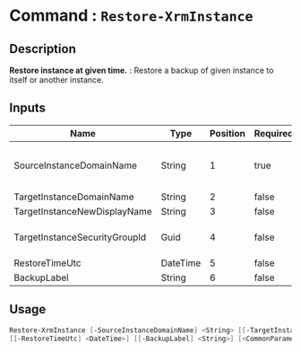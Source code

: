 ﻿# Command : `Restore-XrmInstance` 

## Description

**Restore instance at given time.** : Restore a backup of given instance to itself or another instance.

## Inputs

Name|Type|Position|Required|Default|Description
----|----|--------|--------|-------|-----------
SourceInstanceDomainName|String|1|true||Instance domain name (myinstance => myinstance.crm.dynamics1.com) that you want to restore
TargetInstanceDomainName|String|2|false||
TargetInstanceNewDisplayName|String|3|false||
TargetInstanceSecurityGroupId|Guid|4|false||AAD Security Group ID to define on target instance to restrict users access
RestoreTimeUtc|DateTime|5|false||Date time in UTC of restore point
BackupLabel|String|6|false||Name of the backup


## Usage

```Powershell 
Restore-XrmInstance [-SourceInstanceDomainName] <String> [[-TargetInstanceDomainName] <String>] [[-TargetInstanceNewDisplayName] <String>] [[-TargetInstanceSecurityGroupId] <Guid>] 
[[-RestoreTimeUtc] <DateTime>] [[-BackupLabel] <String>] [<CommonParameters>]
``` 


